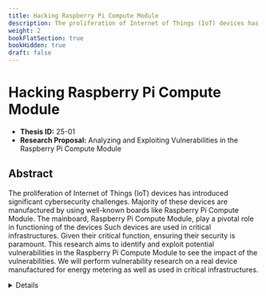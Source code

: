 ```yaml
---
title: Hacking Raspberry Pi Compute Module
description: The proliferation of Internet of Things (IoT) devices has introduced significant cybersecurity challenges. Majority of these devices are manufactured by using well-known boards like Raspberry Pi Compute Module. The mainboard, Raspberry Pi Compute Module, play a pivotal role in functioning of the devices Such devices are used in critical infrastructures. Given their critical function, ensuring their security is paramount. This research aims to identify and exploit potential vulnerabilities in the Raspberry Pi Compute Module to see the impact of the vulnerabilities. We will perform vulnerability research on a real device manufactured for energy metering as well as used in critical infrastructures.
weight: 2
bookFlatSection: true
bookHidden: true
draft: false
---
```


# Hacking Raspberry Pi Compute Module

- **Thesis ID:** 25-01
- **Research Proposal:** Analyzing and Exploiting Vulnerabilities in the Raspberry Pi Compute Module

## Abstract

The proliferation of Internet of Things (IoT) devices has introduced significant cybersecurity challenges. Majority of these devices are manufactured by using well-known boards like Raspberry Pi Compute Module. The mainboard, Raspberry Pi Compute Module, play a pivotal role in functioning of the devices Such devices are used in critical infrastructures. Given their critical function, ensuring their security is paramount. This research aims to identify and exploit potential vulnerabilities in the Raspberry Pi Compute Module to see the impact of the vulnerabilities. We will perform vulnerability research on a real device manufactured for energy metering as well as used in critical infrastructures.

<details>
<summary>Details</summary>

## 1. Background

The energy metering device that we test is a DIN rail-mounted gateway designed for metering and sensor data logging, facilitating automatic control through communication with cloud services via LAN and/or an internal 4G modem. It supports various communication protocols, including Modbus RTU, Modbus TCP, MQTT, and IEC 60870-5-103, and interfaces with devices such as energy meters, solar PV inverters, and temperature sensors. 

## 2. Problem Statement

Despite its advanced features, the Raspberry Pi Compute Module, like many IoT devices, may harbor vulnerabilities that could be exploited by malicious actors, potentially compromising energy data integrity and user privacy. This research seeks to systematically identify and assess these vulnerabilities to bolster the device's security.

## 3. Objectives

- **Primary Objective**: Identify and exploit potential security vulnerabilities in the Raspberry Pi Compute Module on an energy gateway.

- **Secondary Objectives**:
  - Analyze the device's hardware and software architecture.
  - Assess the security of communication protocols and data transmission methods.
  - Evaluate the effectiveness of existing security measures.
  - Propose recommendations to mitigate identified vulnerabilities.

## 4. Literature Review

Previous studies have highlighted common vulnerabilities in IoT devices, including weak authentication mechanisms, insecure communication protocols, and inadequate firmware protections. Research on Raspberry Pi Compute Module has underscored the critical need for robust security measures to prevent unauthorized access and data manipulation.

## 5. Research Methodology

- **Device Acquisition**: Obtain a Raspberry Pi Compute Module unit from the lab for hands-on analysis.

- **Hardware Analysis**:
  - Inspect physical interfaces (e.g., Ethernet, RS-485, USB) for potential exploitation vectors.
  - Examine the device's hardware components to identify debug ports or other access points.

- **Firmware Analysis**:
  - Extract and analyze the firmware to identify potential vulnerabilities.
  - Assess the implementation of security features such as secure boot and firmware encryption.

- **Network Analysis**:
  - Monitor network traffic to evaluate the security of communication protocols (e.g., Modbus TCP, MQTT).
  - Test for vulnerabilities such as lack of encryption or weak authentication mechanisms.

- **Exploitation**:
  - Develop and execute proof-of-concept exploits to demonstrate the impact of identified vulnerabilities.
  - Assess the potential consequences of exploitation, including unauthorized data access or device control.

- **Mitigation Recommendations**:
  - Based on findings, propose security enhancements to mitigate identified vulnerabilities.
  - Suggest best practices for secure deployment and maintenance of the device.

## 6. Expected Outcomes

- Comprehensive identification of vulnerabilities within the Raspberry Pi Compute Module.
- Demonstrated exploits highlighting potential security risks.
- Detailed recommendations for improving the device's security.
- Contribution to the broader field of IoT security research.

## 7. Timeline

| Phase                        | Duration   |
|------------------------------|------------|
| Literature review and device acquisition                          | 2 weeks   |
| Hardware and firmware analysis                                    | 2 months   |
| Network analysis and vulnerability identification                 | 2 months   |
| Development and testing of proof-of-concept exploits              | 2 weeks   |
| Compilation of findings and formulation of mitigation strategies  | 1 week   |
| Thesis Writing and Submission                                     | 2 weeks    |

## 8. Conclusion

This research will provide valuable insights into the security of the Raspberry Pi Compute Module embedded on an energy gateway, identifying potential vulnerabilities and offering recommendations to mitigate them. The findings will contribute to enhancing the security of IoT devices in the energy sector, safeguarding critical infrastructure and user data.

## 9. References

- Additional scholarly articles and resources on IoT security and vulnerability analysis. 

</details>
